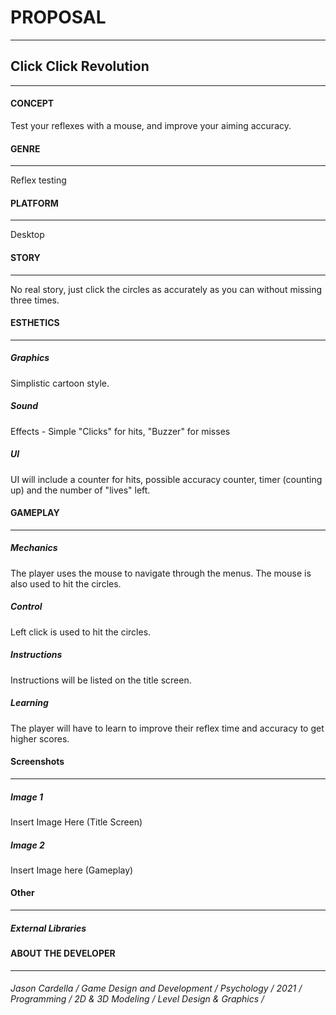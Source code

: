 # PROPOSAL 
---

## Click Click Revolution 
___

#### **CONCEPT**
Test your reflexes with a mouse, and improve your aiming accuracy.

#### **GENRE**
---
Reflex testing

#### **PLATFORM**
---
Desktop

#### **STORY**
---
No real story, just click the circles as accurately as you can without missing three times.

#### **ESTHETICS**
---
##### **Graphics**
Simplistic cartoon style.
##### **Sound**
Effects - Simple "Clicks" for hits,  "Buzzer" for misses 
##### **UI**
UI will include a counter for hits, possible accuracy counter, timer (counting up) and the number of "lives" left. 

#### **GAMEPLAY**
---
##### **Mechanics**
The player uses the mouse to navigate through the menus.
The mouse is also used to hit the circles.
##### **Control**
Left click is used to hit the circles.
##### **Instructions** 
Instructions will be listed on the title screen.
##### **Learning**
The player will have to learn to improve their reflex time and accuracy to get higher scores.

#### **Screenshots**
---

##### **Image 1**
Insert Image Here (Title Screen)

##### **Image 2**
Insert Image here (Gameplay)

#### **Other**
----
##### **External Libraries** 

#### **ABOUT THE DEVELOPER**
---
###### Jason Cardella / Game Design and Development / Psychology / 2021 / Programming / 2D & 3D Modeling / Level Design & Graphics / 



